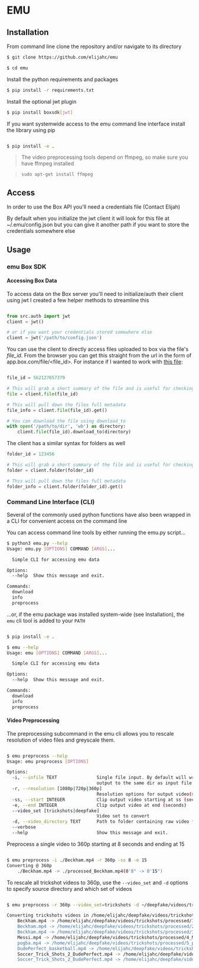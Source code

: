 # EMU

## Installation
From command line clone the repository and/or navigate to its directory

```bash
$ git clone https://github.com/elijahc/emu

$ cd emu
```

Install the python requirements and packages
```bash
$ pip install -r requirements.txt
```

Install the optional jwt plugin
```bash
$ pip install boxsdk[jwt]
```

If you want systemwide access to the emu command line interface install the library using pip
```bash

$ pip install -e .

```

> The video preprocessing tools depend on ffmpeg, so make sure you have ffmpeg installed


> `sudo apt-get install ffmpeg`

## Access

In order to use the Box API you'll need a credentials file (Contact Elijah)

By default when you initialize the jwt client it will look for this file at ~/.emu/config.json but you can give it another path if you want to store the credentials somewhere else

## Usage

### emu Box SDK

#### Accessing Box Data

To access data on the Box server you'll need to initialize/auth their client using jwt
I created a few helper methods to streamline this

```python

from src.auth import jwt
client = jwt()

# or if you want your credentials stored somewhere else
client = jwt('/path/to/config.json')
```

You can use the client to directly access files uploaded to box via the file's *file_id*. From the browser you can get this straight from the url in the form of app.box.com/file/<file_id>.
For instance if I wanted to work with [this file](https://app.box.com/file/562127657379):

```python

file_id = 562127657379

# This will grab a short summary of the file and is useful for checking if it exists and you have access
file = client.file(file_id)

# This will pull down the files full metadata
file_info = client.file(file_id).get()

# You can download the file using download_to
with open('/path/to/dir', 'wb') as directory:
    client.file(file_id).download_to(directory)

```

The client has a similar syntax for folders as well

```python
folder_id = 123456

# This will grab a short summary of the file and is useful for checking if it exists and you have access
folder = client.folder(folder_id)

# This will pull down the files full metadata
folder_info = client.folder(folder_id).get()
```

### Command Line Interface (CLI)

Several of the commonly used python functions have also been wrapped in a CLI for convenient access on the command line

You can access command line tools by either running the emu.py script...

```bash
$ python3 emu.py --help
Usage: emu.py [OPTIONS] COMMAND [ARGS]...

  Simple CLI for accessing emu data

Options:
  --help  Show this message and exit.

Commands:
  download
  info
  preprocess
```

...or, if the emu package was installed system-wide (see Installation), the `emu` cli tool is added to your `PATH`

```bash

$ pip install -e .

$ emu --help
Usage: emu [OPTIONS] COMMAND [ARGS]...

  Simple CLI for accessing emu data

Options:
  --help  Show this message and exit.

Commands:
  download
  info
  preprocess

```

#### Video Preprocessing

The preprocessing subcommand in the emu cli allows you to rescale resolution of video files and greyscale them.

```bash

$ emu preprocess --help
Usage: emu preprocess [OPTIONS]

Options:
  -i, --infile TEXT               Single file input. By default will write the
                                  output to the same dir as input file
  -r, --resolution [1080p|720p|360p]
                                  Resolution options for output video(s)
  -ss, --start INTEGER            Clip output video starting at ss (seconds)
  -e, --end INTEGER               Clip output video at end (seconds)
  --video_set [trickshots|deepfake]
                                  Video set to convert
  -d, --video_directory TEXT      Path to folder containing raw video files
  --verbose
  --help                          Show this message and exit.

```

Preprocess a single video to 360p starting at 8 seconds and ending at 15

```bash

$ emu preprocess -i ./Beckham.mp4 -r 360p -ss 8 -e 15
Converting @ 360p
	./Beckham.mp4 -> ./processed_Beckham.mp4(0'8" -> 0'15")

```

To rescale all trickshot videos to 360p, use the `--video_set` and `-d` options to specify source directory and which set of videos

```bash

$ emu preprocess -r 360p --video_set=trickshots -d ~/deepfake/videos/trickshots

Converting trickshots videos in /home/elijahc/deepfake/videos/trickshots @ 360p
	Beckham.mp4 -> /home/elijahc/deepfake/videos/trickshots/processed/1_Beckham.mp4(0'34" -> 0'39")
	Beckham.mp4 -> /home/elijahc/deepfake/videos/trickshots/processed/2_Beckham.mp4(0'40" -> 0'47")
	Beckham.mp4 -> /home/elijahc/deepfake/videos/trickshots/processed/3_Beckham.mp4(0'48" -> 0'57")
	Messi.mp4 -> /home/elijahc/deepfake/videos/trickshots/processed/4_Messi.mp4(0'12" -> 0'16")
	pogba.mp4 -> /home/elijahc/deepfake/videos/trickshots/processed/5_pogba.mp4(0'0" -> 0'10")
	DudePerfect_basketball.mp4 -> /home/elijahc/deepfake/videos/trickshots/processed/6_DudePerfect_basketball.mp4(0'21" -> 0'26")
	Soccer_Trick_Shots_2_DudePerfect.mp4 -> /home/elijahc/deepfake/videos/trickshots/processed/7_Soccer_Trick_Shots_2_DudePerfect.mp4(0'27" -> 0'30")
	Soccer_Trick_Shots_2_DudePerfect.mp4 -> /home/elijahc/deepfake/videos/trickshots/processed/8_Soccer_Trick_Shots_2_DudePerfect.mp4(0'73" -> 0'76")

```
